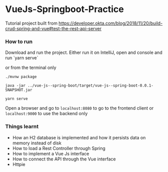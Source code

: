 # VueJs-Springboot-Practice

Tutorial project built from https://developer.okta.com/blog/2018/11/20/build-crud-spring-and-vue#test-the-rest-api-server

<H3>How to run</H3>
Download and run the project.
Either run it on IntelliJ, open and console and run `yarn serve`

or from the terminal only

`./mvnw package` 
 
`java -jar ../vue-js--spring-boot/target/vue-js--spring-boot-0.0.1-SNAPSHOT.jar`

`yarn serve`

Open a browser and go to `localhost:8080` to go to the frontend client or `localhost:9000` to use the backend only



<H3>Things learnt</H3>

- How an H2 database is implemented and how it persists data on memory instead of disk
- How to load a Rest Controller through Spring
- How to implement a Vue Js interface
- How to connect the API through the Vue interface
- Httpie

